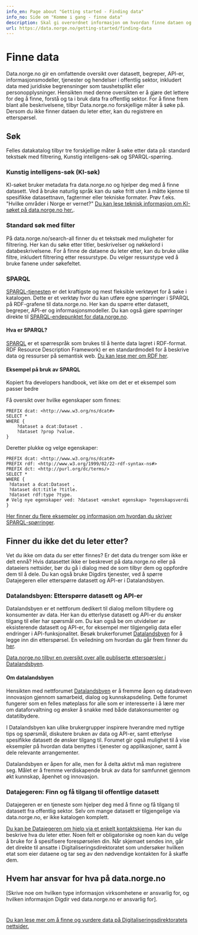```yaml
---
info_en: Page about "Getting started - Finding data"
info_no: Side om "Komme i gang - finne data"
description: Skal gi overordnet informasjon om hvordan finne dataen og metadataen man søker, og de ulike søkene.
url: https://data.norge.no/getting-started/finding-data
---
```


# Finne data

Data.norge.no gir en omfattende oversikt over datasett, begreper, API-er, informasjonsmodeller, tjenester og hendelser i offentlig sektor, inkludert data med juridiske begrensninger som taushetsplikt eller personopplysninger. Hensikten med denne oversikten er å gjøre det lettere for deg å finne, forstå og ta i bruk data fra offentlig sektor. For å finne frem blant alle beskrivelsene, tilbyr Data.norge.no forskjellige måter å søke på. Dersom du ikke finner dataen du leter etter, kan du registrere en etterspørsel.

## Søk

Felles datakatalog tilbyr tre forskjellige måter å søke etter data på: standard tekstsøk med filtrering, Kunstig intelligens-søk og SPARQL-spørring.

### Kunstig intelligens-søk (KI-søk)

KI-søket bruker metadata fra data.norge.no og hjelper deg med å finne datasett. Ved å bruke naturlig språk kan du søke fritt uten å måtte kjenne til spesifikke datasettnavn, fagtermer eller tekniske formater.
Prøv f.eks. "Hvilke områder i Norge er vernet?"
[Du kan lese teknisk informasjon om KI-søket på data.norge.no her.](https://github.com/Informasjonsforvaltning/fdk-llm-search-service).

### Standard søk med filter

På data.norge.no/search-all finner du et tekstsøk med muligheter for filtrering. Her kan du søke etter titler, beskrivelser og nøkkelord i databeskrivelsene. For å finne de dataene du leter etter, kan du bruke ulike filtre, inkludert filtrering etter ressurstype. Du velger ressurstype ved å bruke fanene under søkefeltet.

### SPARQL

[SPARQL-tjenesten](https://data.norge.no/sparql) er det kraftigste og mest fleksible verktøyet for å søke i katalogen. Dette er et verktøy hvor du kan utføre egne spørringer i SPARQL på RDF-grafene til data.norge.no. Her kan du spørre etter datasett, begreper, API-er og informasjonsmodeller. Du kan også gjøre spørringer direkte til [SPARQL-endepunktet for data.norge.no](https://sparql.fellesdatakatalog.digdir.no/).

#### Hva er SPARQL?

[SPARQL](https://www.w3.org/TR/rdf-sparql-query/) er et spørrespråk som brukes til å hente data lagret i RDF-format. RDF Resource Description Framework) er en standardmodell for å beskrive data og ressurser på semantisk web. [Du kan lese mer om RDF her](lenke).

#### Eksempel på bruk av SPARQL

Kopiert fra developers handbook, vet ikke om det er et eksempel som passer bedre

Få oversikt over hvilke egenskaper som finnes:

```sparql
PREFIX dcat: <http://www.w3.org/ns/dcat#>
SELECT *
WHERE {
	?dataset a dcat:Dataset .
    ?dataset ?prop ?value.
}
```

Deretter plukke og velge egenskaper:

```sparql
PREFIX dcat: <http://www.w3.org/ns/dcat#>
PREFIX rdf: <http://www.w3.org/1999/02/22-rdf-syntax-ns#>
PREFIX dct: <http://purl.org/dc/terms/>
SELECT *
WHERE {​​​​​​​​​​​​​​
 ?dataset a dcat:Dataset .
 ?dataset dct:title ?title.
 ?dataset rdf:type ?type.
# Velg nye egenskaper ved: ?dataset <ønsket egenskap> ?egenskapsverdi
}
```

[Her finner du flere eksempler og informasjon om hvordan du skriver SPARQL-spørringer](https://www.w3.org/TR/rdf-sparql-query/#basicpatterns).

## Finner du ikke det du leter etter?

Vet du ikke om data du ser etter finnes? Er det data du trenger som ikke er delt ennå? Hvis datasettet ikke er beskrevet på data.norge.no eller på dataeiers nettsider, bør du gå i dialog med de som tilbyr dem og oppfordre dem til å dele. Du kan også bruke Digdirs tjenester, ved å spørre Datajegeren eller etterspørre datasett og API-er i Datalandsbyen.

### Datalandsbyen: Etterspørre datasett og API-er

Datalandsbyen er et nettforum dedikert til dialog mellom tilbydere og konsumenter av data. Her kan du etterlyse datasett og API-er du ønsker tilgang til eller har spørsmål om. Du kan også be om utvidelser av eksisterende datasett og API-er, for eksempel mer tilgjengelig data eller endringer i API-funksjonalitet. Besøk brukerforumet [Datalandsbyen](https://datalandsbyen.norge.no/category/6/ettersp%C3%B8r-datasett-og-api-er) for å legge inn din etterspørsel. En veiledning om hvordan du går frem finner du [her](https://datalandsbyen.norge.no/topic/56/ettersp%C3%B8rr-data-og-api).

[Data.norge.no tilbyr en oversikt over alle publiserte etterspørsler i Datalandsbyen](https://data.norge.no/requests).

#### Om datalandsbyen

Hensikten med nettforumet [Datalandsbyen](https://datalandsbyen.norge.no) er å fremme åpen og datadreven innovasjon gjennom samarbeid, dialog og kunnskapsdeling. Dette forumet fungerer som en felles møteplass for alle som er interesserte i å lære mer om dataforvaltning og ønsker å snakke med både datakonsumenter og datatilbydere.

I Datalandsbyen kan ulike brukergrupper inspirere hverandre med nyttige tips og spørsmål, diskutere bruken av data og API-er, samt etterlyse spesifikke datasett de ønsker tilgang til. Forumet gir også mulighet til å vise eksempler på hvordan data benyttes i tjenester og applikasjoner, samt å dele relevante arrangementer.

Datalandsbyen er åpen for alle, men for å delta aktivt må man registrere seg. Målet er å fremme verdiskapende bruk av data for samfunnet gjennom økt kunnskap, åpenhet og innovasjon.

### Datajegeren: Finn og få tilgang til offentlige datasett

Datajegeren er en tjeneste som hjelper deg med å finne og få tilgang til datasett fra offentlig sektor. Selv om mange datasett er tilgjengelige via data.norge.no, er ikke katalogen komplett.

[Du kan be Datajegeren om hjelp via et enkelt kontaktskjema](https://data.norge.no/forms/nb/data-hunter). Her kan du beskrive hva du leter etter. Noen felt er obligatoriske og noen kan du velge å bruke for å spesifisere forespørselen din. Når skjemaet sendes inn, går det direkte til ansatte i Digitaliseringsdirektoratet som undersøker hvilken etat som eier dataene og tar seg av den nødvendige kontakten for å skaffe dem.

## Hvem har ansvar for hva på data.norge.no

[Skrive noe om hvilken type informasjon virksomhetene er ansvarlig for, og hvilken informasjon Digdir ved data.norge.no er ansvarlig for].




#

[Du kan lese mer om å finne og vurdere data  på Digitaliseringsdirektoratets nettsider.](https://www.digdir.no/datadeling/finne-og-vurdere-data/2256#hvor_kan_du_finne_dataene)
